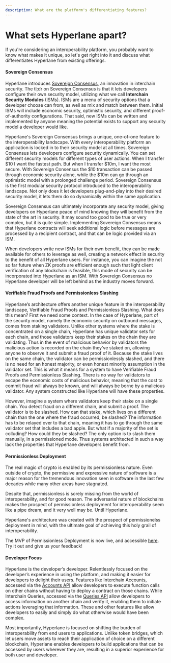 ```yaml
---
description: What are the platform's differentiating features?
---
```


# What sets Hyperlane apart?

If you're considering an interoperability platform, you probably want to know what makes it unique, so let's get right into it and discuss what differentiates Hyperlane from existing offerings.&#x20;

#### Sovereign Consensus

Hyperlane introduces [Sovereign Consensus](../../protocol-reference/sovereign-consensus.md), an innovation in interchain security. The tl;dr on Sovereign Consensus is that it lets developers configure their own security model, utilizing what we call **Interchain Security Modules** (ISMs). ISMs are a menu of security options that a developer choose can from, as well as mix and match between them. Initial ISMs will include economic security, optimistic security, and different proof-of-authority configurations. That said, new ISMs can be written and implemented by anyone meaning the potential exists to support any security model a developer would like.&#x20;

Hyperlane's Sovereign Consensus brings a unique, one-of-one feature to the interoperability landscape. With every interoperability platform an application is locked in to their security model at all times. Sovereign Consensus lets developers configure security dynamically. You can set different security models for different types of user actions. When I transfer $10 I want the fastest path. But when I transfer $10m, I want the most secure. With Sovereign Consensus the $10 transaction can be passed through economic security alone, while the $10m can go through an optimistic model with a prolonged challenge period. Sovereign Consensus is the first modular security protocol introduced to the interoperability landscape. Not only does it let developers plug-and-play into their desired security model, it lets them do so dynamically within the same application.

Sovereign Consensus can ultimately incorporate any security model, giving developers on Hyperlane peace of mind knowing they will benefit from the state of the art in security. It may sound too good to be true or very complex, but it is quite simple. Implementing Sovereign Consensus means that Hyperlane contracts will seek additional logic before messages are processed by a recipient contract, and that can be logic provided via an ISM.&#x20;

When developers write new ISMs for their own benefit, they can be made available for others to leverage as well, creating a network effect in security to the benefit of all Hyperlane users. For instance, you can imagine the not so far future when ZK proofs are efficient enough such that light client verification of any blockchain is feasible, this mode of security can be incorporated into Hyperlane as an ISM. With Sovereign Consensus no Hyperlane developer will be left behind as the industry moves forward.

#### Verifiable Fraud Proofs and Permissionless Slashing

Hyperlane’s architecture offers another unique feature in the interoperability landscape, Verifiable Fraud Proofs and Permissionless Slashing. What does this mean? First we need some context. In the case of Hyperlane, part of the security model, namely the economic security on outbound messages, comes from staking validators. Unlike other systems where the stake is concentrated on a single chain, Hyperlane has unique validator sets for each chain, and those validators keep their stakes on the chain they are validating. Thus in the event of malicious behavior by validators the malicious action is recorded on the chain they’ve staked on, allowing anyone to observe it and submit a fraud proof of it. Because the stake lives on the same chain, the validator can be permissionlessly slashed, and there is no need for an honest majority, or even honest minority assumption in the validator set. This is what it means for a system to have Verifiable Fraud Proofs and Permissionless Slashing. There is no way for validators to escape the economic costs of malicious behavior, meaning that the cost to commit fraud will always be known, and will always be borne by a malicious validator. Any system constructed like Hyperlane will have these properties.

However, imagine a system where validators keep their stake on a single chain. You detect fraud on a different chain, and submit a proof. The validator is to be slashed. How can that stake, which lives on a different chain than the one where the fraud occurred, be slashed? The information has to be relayed over to that chain, meaning it has to go through the same validator set that includes a bad apple. But what if a majority of the set is colluding? How could they be slashed? The only option is to slash them manually, in a permissioned mode. Thus systems architected in such a way lack the properties that Hyperlane developers benefit from.

#### Permissionless Deployment

The real magic of crypto is enabled by its permissionless nature. Even outside of crypto, the permissive and expressive nature of software is a major reason for the tremendous innovation seen in software in the last few decades while many other areas have stagnated.&#x20;

Despite that, permissionless is sorely missing from the world of interoperability, and for good reason. The adversarial nature of blockchains makes the prospect of permissionless deployment for interoperability seem like a pipe dream, and it very well may be. Until Hyperlane.

Hyperlane's architecture was created with the prospect of permissionelss deployment in mind, with the ultimate goal of achieving this holy grail of interoperability.&#x20;

The MVP of Permissionless Deployment is now live, and accessible [here](../../build-with-hyperlane/guides/deployers/). Try it out and give us your feedback!

#### Developer Focus

Hyperlane is the developer’s developer. Relentlessly focused on the developer’s experience in using the platform, and making it easier for developers to delight their users. Features like Interchain Accounts, accessed via the [Accounts API](../../api-reference/send.md) allow developers to execute function calls on other chains without having to deploy a contract on those chains. While Interchain Queries, accessed via the [Queries API](../../api-reference/query.md) allow developers to access information on another chain and verify it, enabling them to initiate actions leveraging that information. These and other features like allow developers to easily and simply do what otherwise would have been complex.

Most importantly, Hyperlane is focused on shifting the burden of interoperability from end users to applications. Unlike token bridges, which let users move assets to reach their application of choice on a different blockchain, Hyperlane enables developers to build applications that can be accessed by users wherever they are, resulting in a superior experience for both user and developer.&#x20;

####

